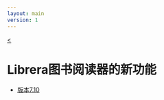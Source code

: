 ```yaml
---
layout: main
version: 1
---
```

[<](/wiki/zh)

# Librera图书阅读器的新功能

* [版本7.10](/wiki/what-is-new/7.10/zh)


    
